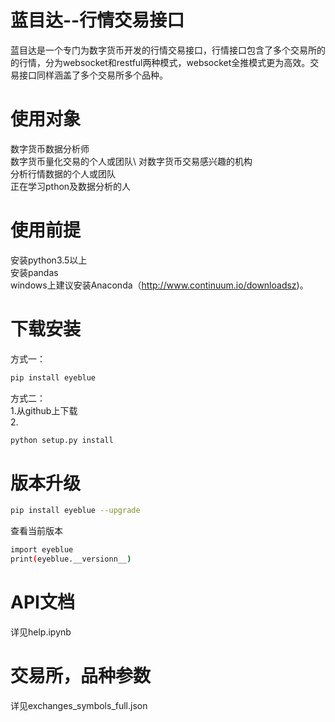 # 蓝目达--行情交易接口
蓝目达是一个专门为数字货币开发的行情交易接口，行情接口包含了多个交易所的的行情，分为websocket和restful两种模式，websocket全推模式更为高效。交易接口同样涵盖了多个交易所多个品种。

# 使用对象 
数字货币数据分析师\
数字货币量化交易的个人或团队\ 
对数字货币交易感兴趣的机构\
分析行情数据的个人或团队\
正在学习pthon及数据分析的人



# 使用前提
安装python3.5以上\
安装pandas\
windows上建议安装Anaconda（http://www.continuum.io/downloadsz)。


# 下载安装
方式一：
```bash
pip install eyeblue
```
方式二：\
1.从github上下载\
2.
```bash
python setup.py install
```

# 版本升级
```bash
pip install eyeblue --upgrade
```
查看当前版本

```bash
import eyeblue
print(eyeblue.__versionn__)
```



# API文档

详见help.ipynb

# 交易所，品种参数

详见exchanges_symbols_full.json
